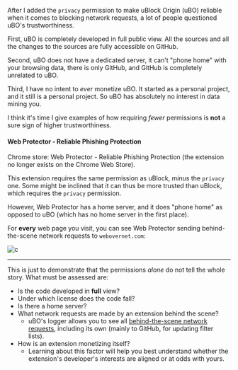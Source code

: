 After I added the `privacy` permission to make uBlock Origin (uBO) reliable when it comes to blocking network requests, a lot of people questioned uBO's trustworthiness.

First, uBO is completely developed in full public view. All the sources and all the changes to the sources are fully accessible on GitHub.

Second, uBO does not have a dedicated server, it can't "phone home" with your browsing data, there is only GitHub, and GitHub is completely unrelated to uBO.

Third, I have no intent to _ever_ monetize uBO. It started as a personal project, and it still is a personal project. So uBO has absolutely no interest in data mining you.

I think it's time I give examples of how requiring _fewer_ permissions is **not** a sure sign of higher trustworthiness.

#### Web Protector - Reliable Phishing Protection

Chrome store: Web Protector - Reliable Phishing Protection (the extension no longer exists on the Chrome Web Store).

This extension requires the same permission as uBlock, _minus_ the `privacy` one. Some might be inclined that it can thus be more trusted than uBlock, which requires the `privacy` permission.

However, Web Protector has a home server, and it does "phone home" as opposed to uBO (which has no home server in the first place).

For **every** web page you visit, you can see Web Protector sending behind-the-scene network requests to `webovernet.com`:

![c](https://cloud.githubusercontent.com/assets/585534/8253895/fe92dd8c-1661-11e5-9134-5c2b9159a57c.png)

***

This is just to demonstrate that the permissions _alone_ do not tell the whole story. What must be assessed are:

- Is the code developed in **full** view?
- Under which license does the code fall?
- Is there a home server?
- What network requests are made by an extension behind the scene?
    - uBO's logger allows you to see all [behind-the-scene network requests](https://github.com/uBlockOrigin/uBlock-issues/wiki/Behind-the-scene-network-requests), including its own (mainly to GitHub, for updating filter lists).
- How is an extension monetizing itself?
    - Learning about this factor will help you best understand whether the extension's developer's interests are aligned or at odds with yours.
